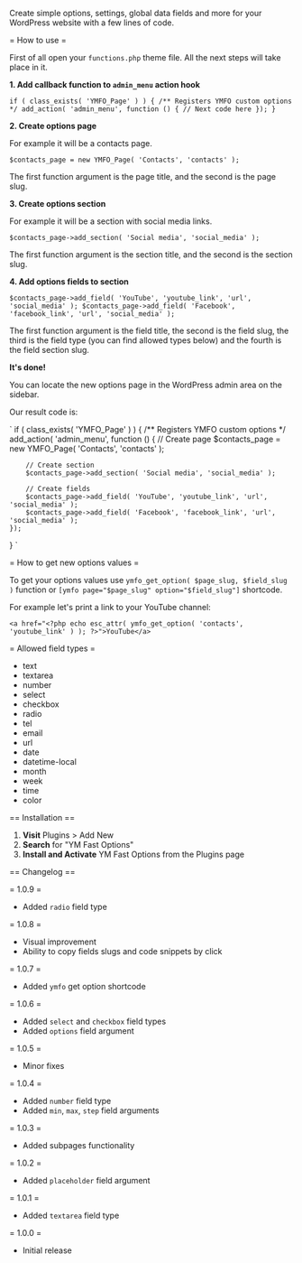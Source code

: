 Create simple options, settings, global data fields and more for your WordPress website with a few lines of code.

= How to use =

First of all open your `functions.php` theme file. All the next steps will take place in it.

**1. Add callback function to `admin_menu` action hook**

`
if ( class_exists( 'YMFO_Page' ) ) {
	/** Registers YMFO custom options */
	add_action( 'admin_menu', function () {
		// Next code here
	});
}
`

**2. Create options page**

For example it will be a contacts page.

`
$contacts_page = new YMFO_Page( 'Contacts', 'contacts' );
`

The first function argument is the page title, and the second is the page slug.

**3. Create options section**

For example it will be a section with social media links.

`
$contacts_page->add_section( 'Social media', 'social_media' );
`

The first function argument is the section title, and the second is the section slug.

**4. Add options fields to section**

`
$contacts_page->add_field( 'YouTube', 'youtube_link', 'url', 'social_media' );
$contacts_page->add_field( 'Facebook', 'facebook_link', 'url', 'social_media' );
`

The first function argument is the field title, the second is the field slug, the third is the field type (you can find allowed types below) and the fourth is the field section slug.

**It's done!**

You can locate the new options page in the WordPress admin area on the sidebar.

Our result code is:

`
if ( class_exists( 'YMFO_Page' ) ) {
	/** Registers YMFO custom options */
	add_action( 'admin_menu', function () {
		// Create page
		$contacts_page = new YMFO_Page( 'Contacts', 'contacts' );

		// Create section
		$contacts_page->add_section( 'Social media', 'social_media' );

		// Create fields
		$contacts_page->add_field( 'YouTube', 'youtube_link', 'url', 'social_media' );
		$contacts_page->add_field( 'Facebook', 'facebook_link', 'url', 'social_media' );
	});
}
`

= How to get new options values =

To get your options values use `ymfo_get_option( $page_slug, $field_slug )` function or `[ymfo page="$page_slug" option="$field_slug"]` shortcode.

For example let's print a link to your YouTube channel:

`
<a href="<?php echo esc_attr( ymfo_get_option( 'contacts', 'youtube_link' ) ); ?>">YouTube</a>
`

= Allowed field types =

- text
- textarea
- number
- select
- checkbox
- radio
- tel
- email
- url
- date
- datetime-local
- month
- week
- time
- color

== Installation ==

1. **Visit** Plugins > Add New
1. **Search** for "YM Fast Options"
1. **Install and Activate** YM Fast Options from the Plugins page

== Changelog ==

= 1.0.9 =
* Added `radio` field type

= 1.0.8 =
* Visual improvement
* Ability to copy fields slugs and code snippets by click

= 1.0.7 =
* Added `ymfo` get option shortcode

= 1.0.6 =
* Added `select` and `checkbox` field types
* Added `options` field argument

= 1.0.5 =
* Minor fixes

= 1.0.4 =
* Added `number` field type
* Added `min`, `max`, `step` field arguments

= 1.0.3 =
* Added subpages functionality

= 1.0.2 =
* Added `placeholder` field argument

= 1.0.1 =
* Added `textarea` field type

= 1.0.0 =
* Initial release